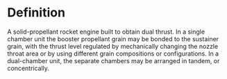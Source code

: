 # Definition

A solid-propellant rocket engine built to obtain dual thrust. In a
single chamber unit the booster propellant grain may be bonded to the
sustainer grain, with the thrust level regulated by mechanically
changing the nozzle throat area or by using different grain compositions
or configurations. In a dual-chamber unit, the separate chambers may be
arranged in tandem, or concentrically.
